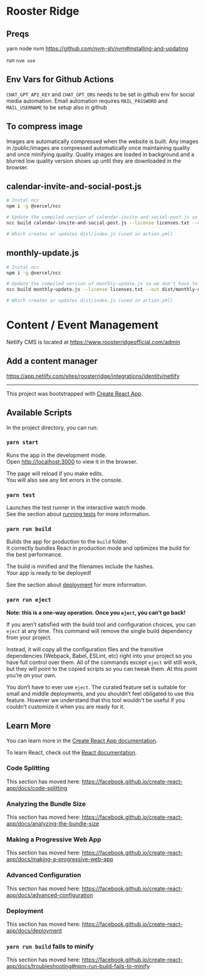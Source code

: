 # Rooster Ridge

## Preqs

yarn
node
nvm https://github.com/nvm-sh/nvm#installing-and-updating 

run `nvm use`

## Env Vars for Github Actions
`CHAT_GPT_API_KEY` and `CHAT_GPT_ORG` needs to be set in github env for social media automation.
Email automation requires `MAIL_PASSWORD` and `MAIL_USERNAME` to be setup also in github

## To compress image
Images are automatically compressed when the website is built. Any images in /public/images are compressed automatically once maintaining quality and once minifying quality. Quality images are loaded in background and a blurred low quality version shows up until they are downloaded in the browser.
## calendar-invite-and-social-post.js
```sh
# Instal ncc
npm i -g @vercel/ncc

# Update the compiled version of calendar-invite-and-social-post.js so we don't have to check in node modules
ncc build calendar-invite-and-social-post.js --license licenses.txt --out dist/calendar-invite-and-social-post

# Which creates or updates dist/index.js (used in action.yml)
```

## monthly-update.js
```sh
# Instal ncc
npm i -g @vercel/ncc

# Update the compiled version of monthly-update.js so we don't have to check in node modules
ncc build monthly-update.js --license licenses.txt --out dist/monthly-update

# Which creates or updates dist/index.js (used in action.yml)
```

# Content / Event Management
Netlify CMS is located at https://www.roosterridgeofficial.com/admin

## Add a content manager
https://app.netlify.com/sites/roosterridge/integrations/identity/netlify

_____

This project was bootstrapped with [Create React App](https://github.com/facebook/create-react-app).

## Available Scripts

In the project directory, you can run:

### `yarn start`

Runs the app in the development mode.<br />
Open [http://localhost:3000](http://localhost:3000) to view it in the browser.

The page will reload if you make edits.<br />
You will also see any lint errors in the console.

### `yarn test`

Launches the test runner in the interactive watch mode.<br />
See the section about [running tests](https://facebook.github.io/create-react-app/docs/running-tests) for more information.

### `yarn run build`

Builds the app for production to the `build` folder.<br />
It correctly bundles React in production mode and optimizes the build for the best performance.

The build is minified and the filenames include the hashes.<br />
Your app is ready to be deployed!

See the section about [deployment](https://facebook.github.io/create-react-app/docs/deployment) for more information.

### `yarn run eject`

**Note: this is a one-way operation. Once you `eject`, you can’t go back!**

If you aren’t satisfied with the build tool and configuration choices, you can `eject` at any time. This command will remove the single build dependency from your project.

Instead, it will copy all the configuration files and the transitive dependencies (Webpack, Babel, ESLint, etc) right into your project so you have full control over them. All of the commands except `eject` will still work, but they will point to the copied scripts so you can tweak them. At this point you’re on your own.

You don’t have to ever use `eject`. The curated feature set is suitable for small and middle deployments, and you shouldn’t feel obligated to use this feature. However we understand that this tool wouldn’t be useful if you couldn’t customize it when you are ready for it.

## Learn More

You can learn more in the [Create React App documentation](https://facebook.github.io/create-react-app/docs/getting-started).

To learn React, check out the [React documentation](https://reactjs.org/).

### Code Splitting

This section has moved here: https://facebook.github.io/create-react-app/docs/code-splitting

### Analyzing the Bundle Size

This section has moved here: https://facebook.github.io/create-react-app/docs/analyzing-the-bundle-size

### Making a Progressive Web App

This section has moved here: https://facebook.github.io/create-react-app/docs/making-a-progressive-web-app

### Advanced Configuration

This section has moved here: https://facebook.github.io/create-react-app/docs/advanced-configuration

### Deployment

This section has moved here: https://facebook.github.io/create-react-app/docs/deployment

### `yarn run build` fails to minify

This section has moved here: https://facebook.github.io/create-react-app/docs/troubleshooting#npm-run-build-fails-to-minify
